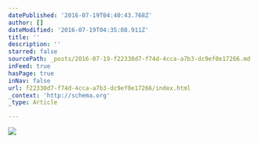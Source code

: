 ```yaml
---
datePublished: '2016-07-19T04:40:43.768Z'
author: []
dateModified: '2016-07-19T04:35:08.911Z'
title: ''
description: ''
starred: false
sourcePath: _posts/2016-07-19-f22330d7-f74d-4cca-a7b3-dc9ef0e17266.md
inFeed: true
hasPage: true
inNav: false
url: f22330d7-f74d-4cca-a7b3-dc9ef0e17266/index.html
_context: 'http://schema.org'
_type: Article

---
```

![](https://imgflo.herokuapp.com/graph/vahj1ThiexotieMo/7c186c65e5cf357426a14ecbed76d530/croprotate.jpg?cropheight=5700&cropwidth=3812&degrees=0&input=https%3A%2F%2Fthe-grid-user-content.s3-us-west-2.amazonaws.com%2Fb66801d1-96cd-409c-b07b-e108e775a4ee.jpg&x=0&y=0)